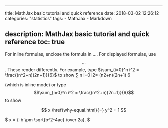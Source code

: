 
---
title: MathJax basic tutorial and quick reference
date: 2018-03-02 12:26:12
categories: "statistics"
tags:
     - MathJax
     - Markdown

description: MathJax basic tutorial and quick reference
toc: true
---
For inline formulas, enclose the formula in $...$. For displayed formulas, use $$...$$.
These render differently. For example, type
$\sum_{i=0}^n i^2 = \frac{(n^2+n)(2n+1)}{6}$
to show ∑
n
i=0
i2=
(n2+n)(2n+1)
6

 (which is inline mode) or type
$$\sum_{i=0}^n i^2 = \frac{(n^2+n)(2n+1)}{6}$$
to show

$$ x \href{why-equal.html}{=} y^2 + 1 $$

$ x = {-b \pm \sqrt{b^2-4ac} \over 2a}. $
